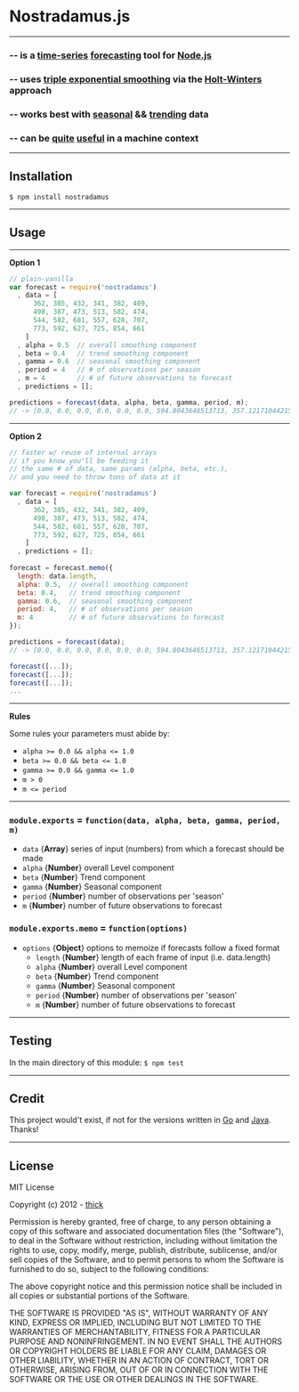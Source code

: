 # Nostradamus.js

---

### -- is a [time-series](http://en.wikipedia.org/wiki/Time_series) [forecasting](http://en.wikipedia.org/wiki/Forecasting#Time_series_methods) tool for [Node.js](http://nodejs.org)

### -- uses [triple exponential smoothing](http://www.itl.nist.gov/div898/handbook/pmc/section4/pmc435.htm) via the [Holt-Winters](http://www.it.iitb.ac.in/~praj/acads/seminar/04329008_ExponentialSmoothing.pdf) approach

### -- works best with [seasonal](http://en.wikipedia.org/wiki/Seasonality) && [trending](http://en.wikipedia.org/wiki/Trend_analysis) data

### -- can be [quite](http://bakacsin.ki.iif.hu/~kissg/project/nfsen-hw/JRA2-meeting-at-Espoo_slides.pdf) [useful](http://www.hindawi.com/journals/jcnc/2012/192913/) in a machine context


---

## Installation
`$ npm install nostradamus`

---

## Usage

---

**Option 1**

```js
// plain-vanilla
var forecast = require('nostradamus')
  , data = [
      362, 385, 432, 341, 382, 409,
      498, 387, 473, 513, 582, 474,
      544, 582, 681, 557, 628, 707,
      773, 592, 627, 725, 854, 661
    ]
  , alpha = 0.5  // overall smoothing component
  , beta = 0.4   // trend smoothing component
  , gamma = 0.6  // seasonal smoothing component
  , period = 4   // # of observations per season
  , m = 4        // # of future observations to forecast
  , predictions = [];

predictions = forecast(data, alpha, beta, gamma, period, m);
// -> [0.0, 0.0, 0.0, 0.0, 0.0, 0.0, 594.8043646513713, 357.12171044215734, ...]
```
  
---

**Option 2**

```js
// faster w/ reuse of internal arrays
// if you know you'll be feeding it
// the same # of data, same params (alpha, beta, etc.),
// and you need to throw tons of data at it

var forecast = require('nostradamus')
  , data = [
      362, 385, 432, 341, 382, 409,
      498, 387, 473, 513, 582, 474,
      544, 582, 681, 557, 628, 707,
      773, 592, 627, 725, 854, 661
    ]
  , predictions = [];
  
forecast = forecast.memo({
  length: data.length,
  alpha: 0.5,  // overall smoothing component
  beta: 0.4,   // trend smoothing component
  gamma: 0.6,  // seasonal smoothing component
  period: 4,   // # of observations per season
  m: 4         // # of future observations to forecast
});

predictions = forecast(data);
// -> [0.0, 0.0, 0.0, 0.0, 0.0, 0.0, 594.8043646513713, 357.12171044215734, ...]

forecast([...]);
forecast([...]);
forecast([...]);
...
```
  
---

**Rules**

Some rules your parameters must abide by:
  - `alpha >= 0.0 && alpha <= 1.0`
  - `beta >= 0.0 && beta <= 1.0`
  - `gamma >= 0.0 && gamma <= 1.0`
  - `m > 0`
  - `m <= period`
  
---

### `module.exports` = `function(data, alpha, beta, gamma, period, m)`
- `data` {**Array**} series of input (numbers) from which a forecast should be made
- `alpha` {**Number**} overall Level component
- `beta` {**Number**} Trend component
- `gamma` {**Number**} Seasonal component
- `period` {**Number**} number of observations per 'season'
- `m` {**Number**} number of future observations to forecast
 
### `module.exports.memo` = `function(options)`
- `options` {**Object**} options to memoize if forecasts follow a fixed format
  - `length` {**Number**} length of each frame of input (i.e. data.length)
  - `alpha` {**Number**} overall Level component
  - `beta` {**Number**} Trend component
  - `gamma` {**Number**} Seasonal component
  - `period` {**Number**} number of observations per 'season'
  - `m` {**Number**} number of future observations to forecast
  
---

## Testing

In the main directory of this module: `$ npm test`

---

## Credit

This project would't exist, if not for the versions written in [Go](https://github.com/datastream/holtwinters/) and [Java](https://github.com/nchandra/ExponentialSmoothing). Thanks!

---

## License

MIT License

Copyright (c) 2012 - [thick](https://github.com/thick)

Permission is hereby granted, free of charge, to any person obtaining
a copy of this software and associated documentation files (the
"Software"), to deal in the Software without restriction, including
without limitation the rights to use, copy, modify, merge, publish,
distribute, sublicense, and/or sell copies of the Software, and to
permit persons to whom the Software is furnished to do so, subject to
the following conditions:

The above copyright notice and this permission notice shall be
included in all copies or substantial portions of the Software.

THE SOFTWARE IS PROVIDED "AS IS", WITHOUT WARRANTY OF ANY KIND,
EXPRESS OR IMPLIED, INCLUDING BUT NOT LIMITED TO THE WARRANTIES OF
MERCHANTABILITY, FITNESS FOR A PARTICULAR PURPOSE AND
NONINFRINGEMENT. IN NO EVENT SHALL THE AUTHORS OR COPYRIGHT HOLDERS BE
LIABLE FOR ANY CLAIM, DAMAGES OR OTHER LIABILITY, WHETHER IN AN ACTION
OF CONTRACT, TORT OR OTHERWISE, ARISING FROM, OUT OF OR IN CONNECTION
WITH THE SOFTWARE OR THE USE OR OTHER DEALINGS IN THE SOFTWARE.